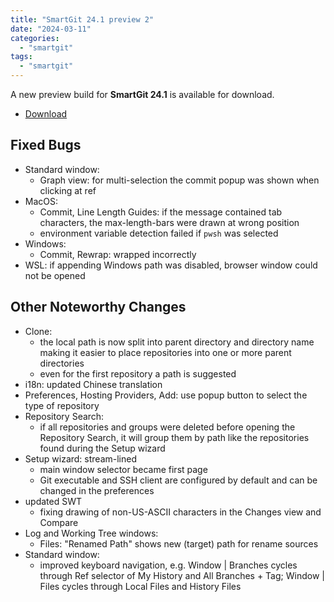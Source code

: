 ```yaml
---
title: "SmartGit 24.1 preview 2"
date: "2024-03-11"
categories: 
  - "smartgit"
tags: 
  - "smartgit"
---
```


A new preview build for **SmartGit 24.1** is available for download.

- [Download](https://www.syntevo.com/smartgit/preview)

## Fixed Bugs
- Standard window:
	- Graph view: for multi-selection the commit popup was shown when clicking at ref
- MacOS:
	- Commit, Line Length Guides: if the message contained tab characters, the max-length-bars were drawn at wrong position
	- environment variable detection failed if `pwsh` was selected
- Windows:
	- Commit, Rewrap: wrapped incorrectly
- WSL: if appending Windows path was disabled, browser window could not be opened

## Other Noteworthy Changes
- Clone:
	- the local path is now split into parent directory and directory name making it easier to place repositories into one or more parent directories
	- even for the first repository a path is suggested
- i18n: updated Chinese translation
- Preferences, Hosting Providers, Add: use popup button to select the type of repository
- Repository Search:
	- if all repositories and groups were deleted before opening the Repository Search, it will group them by path like the repositories found during the Setup wizard
- Setup wizard: stream-lined
	- main window selector became first page
	- Git executable and SSH client are configured by default and can be changed in the preferences
- updated SWT
	- fixing drawing of non-US-ASCII characters in the Changes view and Compare
- Log and Working Tree windows:
	- Files: "Renamed Path" shows new (target) path for rename sources
- Standard window:
	- improved keyboard navigation, e.g.
		Window | Branches cycles through Ref selector of My History and All Branches + Tag;
		Window | Files cycles through Local Files and History Files
